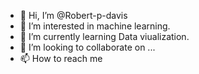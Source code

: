 - 👋 Hi, I’m @Robert-p-davis
- 👀 I’m interested in machine learning.
- 🌱 I’m currently learning Data viualization.
- 💞️ I’m looking to collaborate on ...
- 📫 How to reach me 

<!---
Robert-p-davis/Robert-p-davis is a ✨ special ✨ repository because its `README.md` (this file) appears on your GitHub profile.
You can click the Preview link to take a look at your changes.
--->
